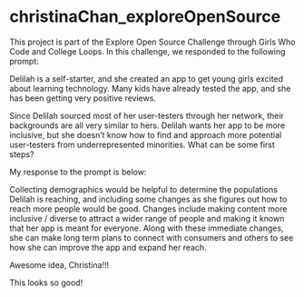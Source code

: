 # christinaChan_exploreOpenSource
This project is part of the Explore Open Source Challenge through Girls Who Code and College Loops. In this challenge, we responded to the following prompt:

Delilah is a self-starter, and she created an app to get young girls excited about learning technology. Many kids have already tested the app, and she has been getting very positive reviews.

Since Delilah sourced most of her user-testers through her network, their backgrounds are all very similar to hers. Delilah wants her app to be more inclusive, but she doesn’t know how to find and approach more potential user-testers from underrepresented minorities. What can be some first steps?

My response to the prompt is below:

Collecting demographics would be helpful to determine the populations Delilah is reaching, and including some changes as she figures out how to reach more people would be good. 
Changes include making content more inclusive / diverse to attract a wider range of people and making it known that her app is meant for everyone. 
Along with these immediate changes, she can make long term plans to connect with consumers and others to see how she can improve the app and expand her reach.


Awesome idea, Christina!!!

This looks so good! 
